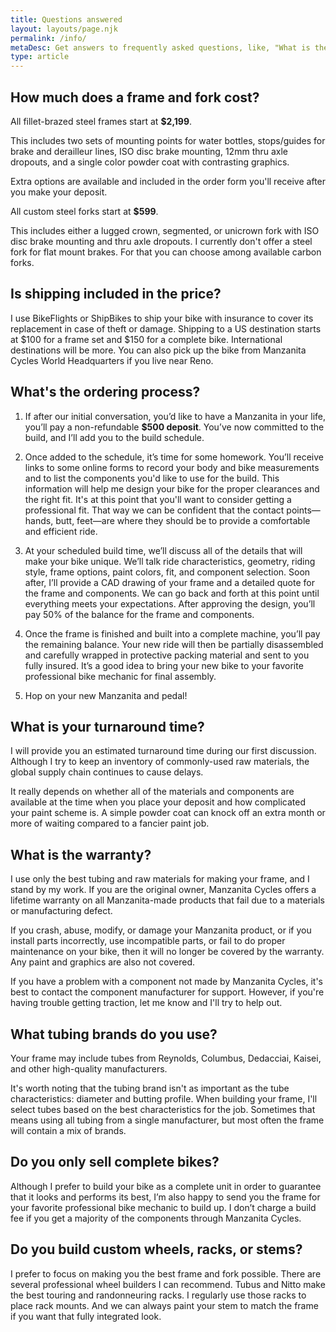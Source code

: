 ```yaml
---
title: Questions answered
layout: layouts/page.njk
permalink: /info/
metaDesc: Get answers to frequently asked questions, like, "What is the ordering process?"
type: article
---
```


## How much does a frame and fork cost?

All fillet-brazed steel frames start at **$2,199**.

This includes two sets of mounting points for water bottles, stops/guides for brake and derailleur lines, ISO disc brake mounting, 12mm thru axle dropouts, and a single color powder coat with contrasting graphics.

Extra options are available and included in the order form you'll receive after you make your deposit.

All custom steel forks start at **$599**.

This includes either a lugged crown, segmented, or unicrown fork with ISO disc brake mounting and thru axle dropouts. I currently don't offer a steel fork for flat mount brakes. For that you can choose among available carbon forks.


## Is shipping included in the price?

I use BikeFlights or ShipBikes to ship your bike with insurance to cover its replacement in case of theft or damage. Shipping to a US destination starts at $100 for a frame set and $150 for a complete bike. International destinations will be more. You can also pick up the bike from Manzanita Cycles World Headquarters if you live near Reno.


## What's the ordering process?

1. If after our initial conversation, you’d like to have a Manzanita in your life, you’ll pay a non-refundable **$500 deposit**. You’ve now committed to the build, and I’ll add you to the build schedule.

2. Once added to the schedule, it’s time for some homework. You’ll receive links to some online forms to record your body and bike measurements and to list the components you'd like to use for the build. This information will help me design your bike for the proper clearances and the right fit. It's at this point that you'll want to consider getting a professional fit. That way we can be confident that the contact points—hands, butt, feet—are where they should be to provide a comfortable and efficient ride.

3. At your scheduled build time, we’ll discuss all of the details that will make your bike unique. We’ll talk ride characteristics, geometry, riding style, frame options, paint colors, fit, and component selection. Soon after, I’ll provide a CAD drawing of your frame and a detailed quote for the frame and components. We can go back and forth at this point until everything meets your expectations. After approving the design, you’ll pay 50% of the balance for the frame and components.

4. Once the frame is finished and built into a complete machine, you’ll pay the remaining balance. Your new ride will then be partially disassembled and carefully wrapped in protective packing material and sent to you fully insured. It’s a good idea to bring your new bike to your favorite professional bike mechanic for final assembly.

5. Hop on your new Manzanita and pedal!


## What is your turnaround time?

I will provide you an estimated turnaround time during our first discussion. Although I try to keep an inventory of commonly-used raw materials, the global supply chain continues to cause delays. 

It really depends on whether all of the materials and components are available at the time when you place your deposit and how complicated your paint scheme is. A simple powder coat can knock off an extra month or more of waiting compared to a fancier paint job.


## What is the warranty?

I use only the best tubing and raw materials for making your frame, and I stand by my work. If you are the original owner, Manzanita Cycles offers a lifetime warranty on all Manzanita-made products that fail due to a materials or manufacturing defect.

If you crash, abuse, modify, or damage your Manzanita product, or if you install parts incorrectly, use incompatible parts, or fail to do proper maintenance on your bike, then it will no longer be covered by the warranty. Any paint and graphics are also not covered.

If you have a problem with a component not made by Manzanita Cycles, it's best to contact the component manufacturer for support. However, if you're having trouble getting traction, let me know and I'll try to help out.


## What tubing brands do you use?

Your frame may include tubes from Reynolds, Columbus, Dedacciai, Kaisei, and other high-quality manufacturers.

It's worth noting that the tubing brand isn't as important as the tube characteristics: diameter and butting profile. When building your frame, I'll select tubes based on the best characteristics for the job. Sometimes that means using all tubing from a single manufacturer, but most often the frame will contain a mix of brands.


## Do you only sell complete bikes?

Although I prefer to build your bike as a complete unit in order to guarantee that it looks and performs its best, I’m also happy to send you the frame for your favorite professional bike mechanic to build up. I don’t charge a build fee if you get a majority of the components through Manzanita Cycles.


## Do you build custom wheels, racks, or stems?

I prefer to focus on making you the best frame and fork possible. There are several professional wheel builders I can recommend. Tubus and Nitto make the best touring and randonneuring racks. I regularly use those racks to place rack mounts. And we can always paint your stem to match the frame if you want that fully integrated look.
